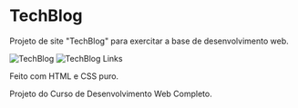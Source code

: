 # TechBlog
Projeto de site "TechBlog" para exercitar a base de desenvolvimento web.

![TechBlog](https://user-images.githubusercontent.com/65841249/114086943-aa4c4a00-9889-11eb-8481-41f9956763f3.gif)
![TechBlog Links](https://user-images.githubusercontent.com/65841249/114087297-16c74900-988a-11eb-9040-084cf3999abf.gif)

Feito com HTML e CSS puro.

Projeto do Curso de Desenvolvimento Web Completo.

